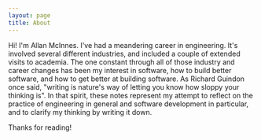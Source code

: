 ```yaml
---
layout: page
title: About
---
```


Hi! I'm Allan McInnes. I've had a meandering career in engineering. It's involved several different industries, and included a couple of extended visits to academia. The one constant through all of those industry and career changes has been my interest in software, how to build better software, and how to get better at building software. As Richard Guindon once said, "writing is nature's way of letting you know how sloppy your thinking is". In that spirit, these notes represent my attempt to reflect on the practice of engineering in general and software development in particular, and to clarify my thinking by writing it down.

Thanks for reading!


